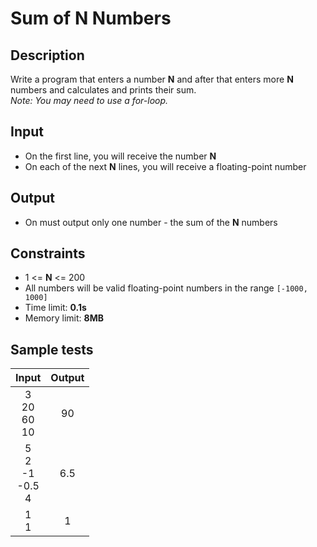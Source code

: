 # Sum of N Numbers

## Description
Write a program that enters a number **N** and after that enters more **N** numbers and calculates and prints their sum.<br/> _Note: You may need to use a for-loop._

## Input
- On the first line, you will receive the number **N**
- On each of the next **N** lines, you will receive a floating-point number

## Output
- On must output only one number - the sum of the **N** numbers

## Constraints
- 1 <= **N** <= 200
- All numbers will be valid floating-point numbers in the range `[-1000, 1000]`
- Time limit: **0.1s**
- Memory limit: **8MB**

## Sample tests

|     Input            |     Output     |
|:--------------------:|:--------------:|
|3<br/>20<br/>60<br/>10|90              |
|5 <br/>2 <br/>-1 <br/>-0.5<br/>4|6.5|
|1 <br/>1|1|